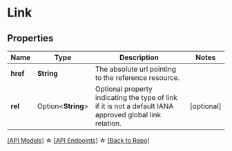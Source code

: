 # Link

## Properties

Name | Type | Description | Notes
------------ | ------------- | ------------- | -------------
**href** | **String** | The absolute url pointing to the reference resource. | 
**rel** | Option<**String**> | Optional property indicating the type of link if it is not a default IANA approved global link relation. | [optional]

[[API Models]](./README.md#documentation-for-models) ☆ [[API Endpoints]](./README.md#documentation-for-api-endpoints) ☆ [[Back to Repo]](./README.md)


